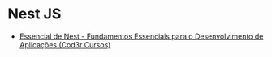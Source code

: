 # Nest JS

 - [Essencial de Nest - Fundamentos Essenciais para o Desenvolvimento de Aplicações (Cod3r Cursos)](https://www.youtube.com/watch?v=-5JgJRohSzU) 